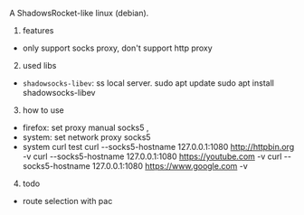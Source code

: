 A ShadowsRocket-like linux (debian).

1. features
- only support socks proxy, don't support http proxy

2. used libs
- `shadowsocks-libev`: ss local server.
sudo apt update
sudo apt install shadowsocks-libev

3. how to use
- firefox: set proxy manual socks5 , 
- system: set network proxy socks5
- system curl test
curl --socks5-hostname 127.0.0.1:1080 http://httpbin.org -v
curl --socks5-hostname 127.0.0.1:1080 https://youtube.com -v
curl --socks5-hostname 127.0.0.1:1080 https://www.google.com -v

4. todo
- route selection with pac
